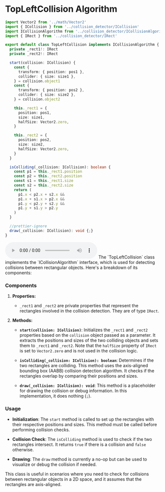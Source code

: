 # TopLeftCollision Algorithm

```typescript
import Vector2 from '../math/Vector2'
import { ICollision } from '../collision_detector/ICollision'
import ICollisionAlgorithm from '../collision_detector/ICollisionAlgorithm'
import { IRect } from '../collision_detector/IRect'

export default class TopLeftCollision implements ICollisionAlgorithm {
  private _rect1!: IRect
  private _rect2!: IRect

  start(collision: ICollision) {
    const {
      transform: { position: pos1 },
      collider: { size: size1 },
    } = collision.object1
    const {
      transform: { position: pos2 },
      collider: { size: size2 },
    } = collision.object2

    this._rect1 = {
      position: pos1,
      size: size1,
      halfSize: Vector2.zero,
    }

    this._rect2 = {
      position: pos2,
      size: size2,
      halfSize: Vector2.zero,
    }
  }

  isColliding(_collision: ICollision): boolean {
    const p1 = this._rect1.position
    const p2 = this._rect2.position
    const s1 = this._rect1.size
    const s2 = this._rect2.size
    return (
      p1.x < p2.x + s2.x &&
      p1.x + s1.x > p2.x &&
      p1.y < p2.y + s2.y &&
      p1.y + s1.y > p2.y
    )
  }

  //prettier-ignore
  draw(_collision: ICollision): void {;}
}
```

<audio controls>
  <source src="./audio_en/TopLeftCollision.mp3" type="audio/mpeg">
  Your browser does not support the audio element.
</audio>
The `TopLeftCollision` class implements the `ICollisionAlgorithm` interface, which is used for detecting collisions between rectangular objects. Here's a breakdown of its components:

### Components

1. **Properties:**

   - `_rect1` and `_rect2` are private properties that represent the rectangles involved in the collision detection. They are of type `IRect`.

2. **Methods:**

   - **`start(collision: ICollision)`**: Initializes the `_rect1` and `_rect2` properties based on the `collision` object passed as a parameter. It extracts the positions and sizes of the two colliding objects and sets them to `_rect1` and `_rect2`. Note that the `halfSize` property of `IRect` is set to `Vector2.zero` and is not used in the collision logic.

   - **`isColliding(_collision: ICollision): boolean`**: Determines if the two rectangles are colliding. This method uses the axis-aligned bounding box (AABB) collision detection algorithm. It checks if the rectangles overlap by comparing their positions and sizes.

   - **`draw(_collision: ICollision): void`**: This method is a placeholder for drawing the collision or debug information. In this implementation, it does nothing (`;`).

### Usage

- **Initialization**: The `start` method is called to set up the rectangles with their respective positions and sizes. This method must be called before performing collision checks.

- **Collision Check**: The `isColliding` method is used to check if the two rectangles intersect. It returns `true` if there is a collision and `false` otherwise.

- **Drawing**: The `draw` method is currently a no-op but can be used to visualize or debug the collision if needed.

This class is useful in scenarios where you need to check for collisions between rectangular objects in a 2D space, and it assumes that the rectangles are axis-aligned.
